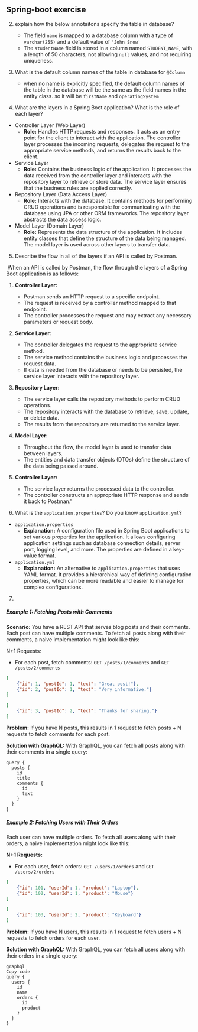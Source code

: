 ## Spring-boot exercise

2. explain how the below annotaitons specify the table in database?
   - The field `name` is mapped to a database column with a type of `varchar(255)` and a default value of `'John Snow'`
   - The `studentName` field is stored in a column named `STUDENT_NAME`, with a length of 50 characters, not allowing `null` values, and not requiring uniqueness.
3. What is the default column names of the table in database for  `@Column `
   - when no name is explicitly specified, the default column names of the table in the database will be the same as the field names in the entity class. so it will be `firstName` and `operatingSystem`

4. What are the layers in a Spring Boot application? What is the role of each layer?

- Controller Layer (Web Layer)
  - **Role:** Handles HTTP requests and responses. It acts as an entry point for the client to interact with the application. The controller layer processes the incoming requests, delegates the request to the appropriate service methods, and returns the results back to the client.
- Service Layer
  - **Role:** Contains the business logic of the application. It processes the data received from the controller layer and interacts with the repository layer to retrieve or store data. The service layer ensures that the business rules are applied correctly.
- Repository Layer (Data Access Layer)
  - **Role:** Interacts with the database. It contains methods for performing CRUD operations and is responsible for communicating with the database using JPA or other ORM frameworks. The repository layer abstracts the data access logic.
- Model Layer (Domain Layer)
  - **Role:** Represents the data structure of the application. It includes entity classes that define the structure of the data being managed. The model layer is used across other layers to transfer data.

5. Describe the flow in all of the layers if an API is called by Postman.

​	When an API is called by Postman, the flow through the layers of a Spring Boot application is as follows:

1. **Controller Layer:**
   - Postman sends an HTTP request to a specific endpoint.
   - The request is received by a controller method mapped to that endpoint.
   - The controller processes the request and may extract any necessary parameters or request body.
2. **Service Layer:**
   - The controller delegates the request to the appropriate service method.
   - The service method contains the business logic and processes the request data.
   - If data is needed from the database or needs to be persisted, the service layer interacts with the repository layer.
3. **Repository Layer:**
   - The service layer calls the repository methods to perform CRUD operations.
   - The repository interacts with the database to retrieve, save, update, or delete data.
   - The results from the repository are returned to the service layer.
4. **Model Layer:**
   - Throughout the flow, the model layer is used to transfer data between layers.
   - The entities and data transfer objects (DTOs) define the structure of the data being passed around.
5. **Controller Layer:**
   - The service layer returns the processed data to the controller.
   - The controller constructs an appropriate HTTP response and sends it back to Postman.'





6. What is the `application.properties`? Do you know `application.yml`?

- `application.properties`
  - **Explanation:** A configuration file used in Spring Boot applications to set various properties for the application. It allows configuring application settings such as database connection details, server port, logging level, and more. The properties are defined in a key-value format.
- `application.yml`
  - **Explanation:** An alternative to `application.properties` that uses YAML format. It provides a hierarchical way of defining configuration properties, which can be more readable and easier to manage for complex configurations.

7. 

##### Example 1: Fetching Posts with Comments

**Scenario:** You have a REST API that serves blog posts and their comments. Each post can have multiple comments. To fetch all posts along with their comments, a naive implementation might look like this:

N+1 Requests:

- For each post, fetch comments: `GET /posts/1/comments` and `GET /posts/2/comments`

```json
[
    {"id": 1, "postId": 1, "text": "Great post!"},
    {"id": 2, "postId": 1, "text": "Very informative."}
]
```

```json
[
    {"id": 3, "postId": 2, "text": "Thanks for sharing."}
]
```

**Problem:** If you have N posts, this results in 1 request to fetch posts + N requests to fetch comments for each post.

**Solution with GraphQL:** With GraphQL, you can fetch all posts along with their comments in a single query:

```
query {
  posts {
    id
    title
    comments {
      id
      text
    }
  }
}
```



##### Example 2: Fetching Users with Their Orders

Each user can have multiple orders. To fetch all users along with their orders, a naive implementation might look like this:

**N+1 Requests:**

- For each user, fetch orders: `GET /users/1/orders` and `GET /users/2/orders`

```json
[
    {"id": 101, "userId": 1, "product": "Laptop"},
    {"id": 102, "userId": 1, "product": "Mouse"}
]
```

```json
[
    {"id": 103, "userId": 2, "product": "Keyboard"}
]
```

**Problem:** If you have N users, this results in 1 request to fetch users + N requests to fetch orders for each user.

**Solution with GraphQL:** With GraphQL, you can fetch all users along with their orders in a single query:

```
graphql
Copy code
query {
  users {
    id
    name
    orders {
      id
      product
    }
  }
}
```